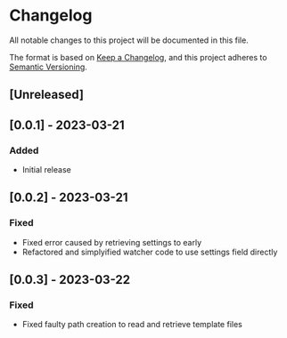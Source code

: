 # Changelog
All notable changes to this project will be documented in this file.

The format is based on [Keep a Changelog](https://keepachangelog.com/en/1.0.0/),
and this project adheres to [Semantic Versioning](https://semver.org/spec/v2.0.0.html).

## [Unreleased]

## [0.0.1] - 2023-03-21
### Added
- Initial release

## [0.0.2] - 2023-03-21
### Fixed
- Fixed error caused by retrieving settings to early
- Refactored and simplyified watcher code to use settings field directly

## [0.0.3] - 2023-03-22
### Fixed
- Fixed faulty path creation to read and retrieve template files